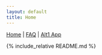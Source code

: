 ```yaml
---
layout: default
title: Home
---
```


<link rel="icon" href="/favicon.ico" type="image/x-icon" />

[Home](/) | [FAQ](/faq) | [Alt1 App](/alt1)

{% include_relative README.md %}
